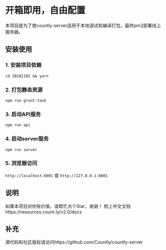 # 开箱即用，自由配置
本项目是为了使countly-server适用于本地调试和编译打包，最终pm2部署线上服务器。

## 安装使用
### 1. 安装项目依赖
` cd 20181102 && yarn `
### 2. 打包静态资源
` npm run grunt:task `
### 3. 启动API服务
` npm run api `
### 4. 启动server服务
` npm run server `
### 5. 浏览器访问
` http://localhost:6001 `
或
` http://127.0.0.1:6001 `

## 说明
如果本项目对你有价值，请帮忙点个Star，谢谢！
附上中文文档https://resources.count.ly/v2.0/docs

## 补充
源代码和社区版权请访问https://github.com/Countly/countly-server
